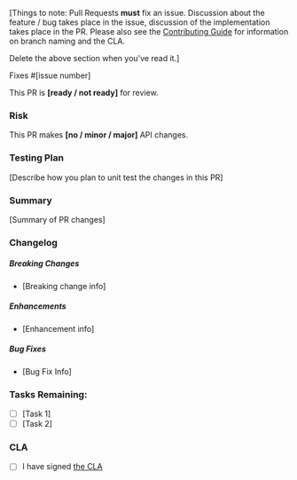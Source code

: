 [Things to note: Pull Requests **must** fix an issue. Discussion about the feature / bug takes place in the issue, discussion of the implementation takes place in the PR. Please also see the [Contributing Guide](https://github.com/smartdevicelink/sdl_ios/blob/master/.github/CONTRIBUTING.md) for information on branch naming and the CLA.

Delete the above section when you've read it.]

Fixes #[issue number]

This PR is **[ready / not ready]** for review.

### Risk
This PR makes **[no / minor / major]** API changes.

### Testing Plan
[Describe how you plan to unit test the changes in this PR]

### Summary
[Summary of PR changes]

### Changelog
##### Breaking Changes
* [Breaking change info]

##### Enhancements
* [Enhancement info]

##### Bug Fixes
* [Bug Fix Info]

### Tasks Remaining:
- [ ] [Task 1]
- [ ] [Task 2]

### CLA
- [ ] I have signed [the CLA](https://docs.google.com/forms/d/e/1FAIpQLSdsgJY33VByaX482zHzi-xUm49JNnmuJOyAM6uegPQ2LXYVfA/viewform)
